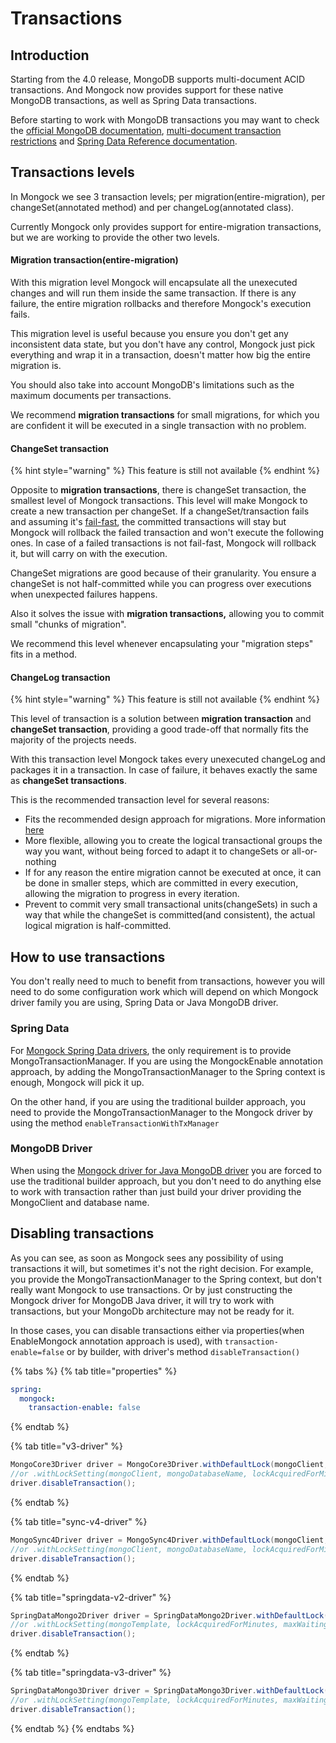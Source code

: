 # Transactions

## Introduction

Starting from the 4.0 release, MongoDB supports multi-document ACID transactions. And Mongock now provides support for these native MongoDB transactions, as well as Spring Data transactions.

Before starting to work with MongoDB transactions you may want to check the [official MongoDB documentation](https://docs.mongodb.com/manual/core/transactions/), [multi-document  transaction restrictions](https://docs.mongodb.com/manual/reference/limits/#Multi-document-Transactions) and [Spring Data Reference documentation](https://docs.spring.io/spring-data/mongodb/docs/current/reference/html/#mongo.transactions).

## Transactions levels

In Mongock we see 3 transaction levels; per migration\(entire-migration\), per changeSet\(annotated method\) and per changeLog\(annotated class\). 

Currently Mongock only provides support for entire-migration transactions, but we are working to provide the other two levels.

#### Migration transaction\(entire-migration\)

With this migration level Mongock will encapsulate all the unexecuted changes and will run them inside the same transaction. If there is any failure, the entire migration rollbacks and therefore Mongock's execution fails.

This migration level is useful because you ensure you don't get any inconsistent data state, but you don't have any control, Mongock just pick everything and wrap it in a transaction, doesn't matter how big the entire migration is. 

You should also take into account MongoDB's limitations such as the maximum documents per transactions.

We recommend **migration transactions** for small migrations, for which you are confident it will be executed in a single transaction with no problem.

#### ChangeSet transaction

{% hint style="warning" %}
This feature is still not available
{% endhint %}

Opposite to **migration transactions**, there is changeSet transaction, the smallest level of Mongock transactions. This level will make Mongock to create a new transaction per changeSet. If a changeSet/transaction fails and assuming  it's [fail-fast](further-configuration.md#fail-fast), the committed transactions will stay but Mongock will rollback the failed transaction and won't execute the following ones. In case of a failed transactions is not fail-fast, Mongock will rollback it, but will carry on with the execution.

ChangeSet migrations are good because of their granularity. You ensure a changeSet is not half-committed while you can progress over executions when unexpected failures happens.

Also it solves  the issue with **migration transactions,** allowing you to commit small "chunks of migration".

We recommend this level whenever encapsulating your "migration steps" fits in a method.

#### ChangeLog transaction

{% hint style="warning" %}
This feature is still not available
{% endhint %}

This level of transaction is a solution between **migration transaction** and **changeSet transaction**, providing a good trade-off that normally fits the majority of the projects needs.

With this transaction level Mongock takes every unexecuted changeLog and packages it in a transaction. In case of failure, it behaves exactly the same as **changeSet transactions**.

This is the recommended transaction level for several reasons:

* Fits the recommended design approach for migrations. More information [here](best-practices.md#migration-design)
* More flexible, allowing you to create the logical transactional groups the way you want, without being forced to adapt it to changeSets or all-or-nothing
* If for any reason the entire migration cannot be executed at once, it can be done in smaller steps, which are committed in every execution, allowing the migration to progress in every iteration.
* Prevent to commit very small transactional units\(changeSets\) in such a way that while the changeSet is committed\(and consistent\), the actual logical migration is half-committed.

## How to use transactions

You don't really need to much to benefit from transactions, however you will need to do some configuration work which will depend on which Mongock driver family you are using, Spring Data or Java MongoDB driver.

### Spring Data

For [Mongock Spring Data drivers](spring.md), the only requirement is to provide MongoTransactionManager. If you are using the MongockEnable annotation approach, by adding the MongoTransactionManager to the Spring context is enough, Mongock will pick it up.

On the other hand, if you are using the traditional builder approach, you need to provide the MongoTransactionManager to the Mongock driver by using the method `enableTransactionWithTxManager` 

### MongoDB Driver

When using the [Mongock driver for Java MongoDB driver](spring.md) you are forced to use the traditional builder approach, but you don't need to do anything else to work with transaction rather than just build your driver providing the MongoClient and database name.

## Disabling transactions

As you can see, as soon as Mongock sees any possibility of using transactions it will, but sometimes it's not the right decision. For example, you provide the MongoTransactionManager to the Spring context, but don't really want Mongock to use transactions. Or by just constructing the Mongock driver for MongoDB Java driver, it will try to work with transactions, but your MongoDb architecture may not be ready for it.

In those cases, you can disable transactions either via properties\(when EnableMongock annotation approach is used\), with `transaction-enable=false` or by builder, with driver's method `disableTransaction()`

{% tabs %}
{% tab title="properties" %}
```yaml
spring:
  mongock:
    transaction-enable: false
```
{% endtab %}

{% tab title="v3-driver" %}
```java
MongoCore3Driver driver = MongoCore3Driver.withDefaultLock(mongoClient, mongoDatabaseName);
//or .withLockSetting(mongoClient, mongoDatabaseName, lockAcquiredForMinutes, maxWaitingForLockMinutes, maxTries);
driver.disableTransaction();
```
{% endtab %}

{% tab title="sync-v4-driver" %}
```java
MongoSync4Driver driver = MongoSync4Driver.withDefaultLock(mongoClient, mongoDatabaseName);
//or .withLockSetting(mongoClient, mongoDatabaseName, lockAcquiredForMinutes, maxWaitingForLockMinutes, maxTries);
driver.disableTransaction();

```
{% endtab %}

{% tab title="springdata-v2-driver" %}
```java
SpringDataMongo2Driver driver = SpringDataMongo2Driver.withDefaultLock(mongoTemplate);
//or .withLockSetting(mongoTemplate, lockAcquiredForMinutes, maxWaitingForLockMinutes, maxTries);
driver.disableTransaction();
```
{% endtab %}

{% tab title="springdata-v3-driver" %}
```java
SpringDataMongo3Driver driver = SpringDataMongo3Driver.withDefaultLock(mongoTemplate);
//or .withLockSetting(mongoTemplate, lockAcquiredForMinutes, maxWaitingForLockMinutes, maxTries);
driver.disableTransaction();
```
{% endtab %}
{% endtabs %}

|  |
| :--- |


   

##  

